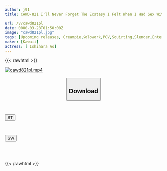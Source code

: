 ```yaml
---
author: j91
title: CAWD-821 I'll Never Forget The Ecstasy I Felt When I Had Sex With My Modest Ex-girlfriend Who Worked At A Bookstore From Morning Till Night And Kept On Breeding Her.

url: /v/cawd821pl
date: 0000-03-28T01:50:00Z
image: "cawd821pl.jpg"
tags: [Upcoming releases, Creampie,Solowork,POV,Squirting,Slender,Entertainer	]
maker: [Kawaii]
actress: [ Ishihara Ao]
---
```



{{< rawhtml >}}

<div class="video" data-videoid="pending_link.html">
    <a href="javascript:;">
        <img src="/v/cawd821pl/cawd821pl.jpg" width="WIDTH" height="HEIGHT" alt="cawd821pl.mp4" loading="lazy">
    </a>
</div>

<script type="text/javascript" src="https://j91.asia/asset/on-demand-pend.js"></script>

<br>
  <link rel="stylesheet" href="https://j91.asia/asset/bs5.css">
  
  <center>
  <button class="btn btn-primary" type="button" data-bs-toggle="collapse" data-bs-target=".multi-collapse" aria-expanded="false" aria-controls="multiCollapseExample1 multiCollapseExample2"><h2>Download</h2></button></center>
</p>
<div class="row">
  <div class="col">
    <div class="collapse multi-collapse" id="multiCollapseExample1">
      <div class="card card-body">
	      	      <br>
<div class="buttons">  
<p><a href="https://j91.asia/pending_link.html" target="_blank"><button class="btn-hover color-3"><i class="fa fa-download"></i> ST</button></a></p></div>
    </div>
  </div>
</div>
  <div class="col">
    <div class="collapse multi-collapse" id="multiCollapseExample2">
      <div class="card card-body">
	      <br>
<div class="buttons">
<p><a href="https://j91.asia/pending_link.html" target="_blank"><button class="btn-hover color-2"><i class="fa fa-download"></i> SW</button></a></p></div>
<br><br>
      </div>
    </div>
  </div>
</div>

{{< /rawhtml >}}